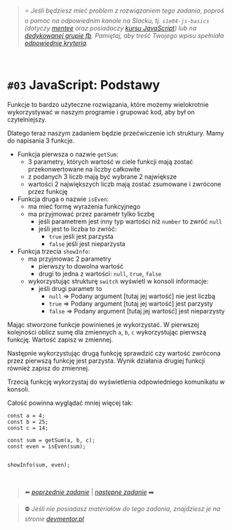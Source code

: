 

> :star: *Jeśli będziesz mieć problem z rozwiązaniem tego zadania, poproś o pomoc na odpowiednim kanale na Slacku, tj. `s1e04-js-basics` (dotyczy [mentee](https://devmentor.pl/mentoring-javascript/) oraz posiadaczy [kursu JavaScript](https://devmentor.pl/p/javascript-for-beginners/)) lub na [dedykowanej grupie fb](https://www.facebook.com/groups/155234921740033). Pamiętaj, aby treść Twojego wpisu spełniała [odpowiednie kryteria](https://devmentor.pl/jak-prosic-o-pomoc/).*

&nbsp;

# `#03` JavaScript: Podstawy



Funkcje to bardzo użyteczne rozwiązania, które możemy wielokrotnie wykorzystywać w naszym programie i grupować kod, aby był on czytelniejszy. 

Dlatego teraz naszym zadaniem będzie przećwiczenie ich struktury. Mamy do napisania 3 funkcje.

- Funkcja pierwsza o nazwie `getSum`:
    - 3 parametry, których wartość w ciele funkcji mają zostać przekonwertowane na liczby całkowite
    - z podanych 3 liczb mają być wybrane 2 największe
    - wartości 2 największych liczb mają zostać zsumowane i zwrócone przez funkcję
- Funkcja druga o nazwie `isEven`:
    - ma mieć formę wyrażenia funkcyjnego
    - ma przyjmować przez parametr tylko liczbę
        - jeśli parametrem jest inny typ wartości niż `number` to zwróć `null`
        - jeśli jest to liczba to zwróć:
            - `true` jeśli jest parzysta
            - `false` jeśli jest nieparzysta
- Funkcja trzecia `showInfo`:
    - ma przyjmowac 2 parametry
        - pierwszy to dowolna wartość
        - drugi to jedna z wartości: `null`, `true`, `false`
    - wykorzystując strukturę `switch` wyświetl w konsoli informacje:
        - jeśli drugi parametr to
            - `null` => Podany argument [tutaj jej wartość] nie jest liczbą
            - `true` => Podany argument [tutaj jej wartość] jest parzysty
            - `false` => Podany argument [tutaj jej wartość] jest nieparzysty

Mając stworzone funkcje powinieneś je wykorzystać. W pierwszej kolejności oblicz sumę dla zmiennych `a`, `b`, `c` wykorzystując pierwszą funkcję. Wartość zapisz w zmiennej.

Następnie wykorzystując drugą funkcję sprawdzić czy wartość zwrócona przez pierwszą funkcję jest parzysta. Wynik działania drugiej funkcji również zapisz do zmiennej.

Trzecią funkcję wykorzystaj do wyświetlenia odpowiedniego komunikatu w konsoli.

Całość powinna wyglądać mniej więcej tak:

```
const a = 4;
const b = 25;
const c = 14;

const sum = getSum(a, b, c);
const even = isEven(sum);


showInfo(sum, even);

```


&nbsp;

> :arrow_left: [*poprzednie zadanie*](./../02) | [*następne zadanie*](./../04) :arrow_right:

> :no_entry: *Jeśli nie posiadasz materiałów do tego zadania, znajdziesz je na stronie [devmentor.pl](https://devmentor.pl/p/js-basics/)*

